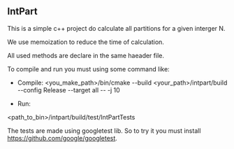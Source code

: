 ## IntPart

This is a simple c++ project do calculate all partitions for a given interger N.

We use memoization to reduce the time of calculation.

All used methods are declare in the same haeader file.

To compile and run you must using some command like:

- Compile:
<you_make_path>/bin/cmake --build <your_path>/intpart/build --config Release --target all -- -j 10

- Run:

<path_to_bin>/intpart/build/test/IntPartTests

The tests are made using googletest lib. So to try it you must install https://github.com/google/googletest.


